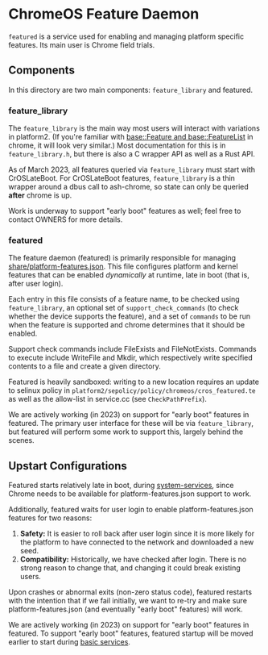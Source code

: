 # ChromeOS Feature Daemon

`featured` is a service used for enabling and managing platform specific
features. Its main user is Chrome field trials.

## Components

In this directory are two main components: `feature_library` and featured.

### feature\_library

The `feature_library` is the main way most users will interact with variations
in platform2. (If you're familiar with
[base::Feature and base::FeatureList](https://source.chromium.org/chromium/chromium/src/+/main:base/feature_list.h)
in chrome, it will look very similar.)  Most documentation for this is in
`feature_library.h`, but there is also a C wrapper API as well as a Rust API.

As of March 2023, all features queried via `feature_library` must start with
CrOSLateBoot. For CrOSLateBoot features, `feature_library` is a thin wrapper
around a dbus call to ash-chrome, so state can only be queried **after** chrome
is up.

Work is underway to support "early boot" features as well; feel free to contact
OWNERS for more details.

### featured

The feature daemon (featured) is primarily responsible for managing
[share/platform-features.json](https://source.chromium.org/chromiumos/chromiumos/codesearch/+/main:src/platform2/featured/share/platform-features.json).
This file configures platform and kernel features that can be enabled
_dynamically_ at runtime, late in boot (that is, after user login).

Each entry in this file consists of a feature name, to be checked using
`feature_library`, an optional set of `support_check_commands` (to check whether
the device supports the feature), and a set of `commands` to be run when the
feature is supported and chrome determines that it should be enabled.

Support check commands include FileExists and FileNotExists. Commands to execute
include WriteFile and Mkdir, which respectively write specified contents to a
file and create a given directory.

Featured is heavily sandboxed: writing to a new location requires an update to
selinux policy in `platform2/sepolicy/policy/chromeos/cros_featured.te` as well
as the allow-list in service.cc (see `CheckPathPrefix`).

We are actively working (in 2023) on support for "early boot" features in
featured. The primary user interface for these will be via `feature_library`,
but featured will perform some work to support this, largely behind the scenes.

## Upstart Configurations

Featured starts relatively late in boot, during
[system-services](https://www.chromium.org/chromium-os/chromiumos-design-docs/boot-design/#system-services-startup),
since Chrome needs to be available for platform-features.json support to work.

Additionally, featured waits for user login to enable platform-features.json
features for two reasons:
1. **Safety:** It is easier to roll back after user login since it is more
likely for the platform to have connected to the network and downloaded a new
seed.
2. **Compatibility:** Historically, we have checked after login. There is no
strong reason to change that, and changing it could break existing users.

Upon crashes or abnormal exits (non-zero status code), featured restarts with
the intention that if we fail initially, we want to re-try and make sure
platform-features.json (and eventually "early boot" features) will work.

We are actively working (in 2023) on support for "early boot" features in
featured. To support "early boot" features, featured startup will be moved
earlier to start during
[basic services](https://www.chromium.org/chromium-os/chromiumos-design-docs/boot-design/#basic-services-startup).
